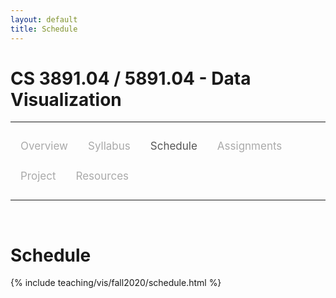 ```yaml
---
layout: default
title: Schedule
---
```


<style>
.topnav {
  overflow: hidden;
  background-color: #fdfdfd;
}

.topnav a {
  float: left;
  color: #aaaaaa;
  text-align: center;
  padding: 14px 16px;
  text-decoration: none;
  font-size: 17px;
}

.topnav a:hover {
  color: #555555;
}

.topnav a.active {
  color: #555555;
}
</style>

# CS 3891.04 / 5891.04 - Data Visualization

---

<div class='topnav'>
  <a href="/teaching/vis/fall2020">Overview</a>
  <a href="/teaching/vis/fall2020/syllabus">Syllabus</a>
  <a class='active' href="/teaching/vis/fall2020/schedule">Schedule</a>
  <a href="/teaching/vis/fall2020/assignments">Assignments</a>
  <a href="/teaching/vis/fall2020/project">Project</a>
  <a href="/teaching/vis/fall2020/resources">Resources</a>
</div>

---

<br>

# Schedule

{% include teaching/vis/fall2020/schedule.html %}
